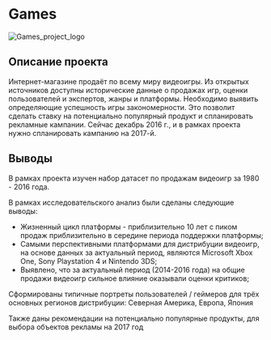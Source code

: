 # Games

![Games_project_logo](https://user-images.githubusercontent.com/121228383/212054659-f0178232-950b-4b76-8cd0-adb0b1e444a7.jpg)

## Описание проекта

Интернет-магазине продаёт по всему миру видеоигры.
Из открытых источников доступны исторические данные о продажах игр, оценки пользователей и экспертов, жанры и платформы.
Необходимо выявить определяющие успешность игры закономерности. Это позволит сделать ставку на потенциально популярный продукт и спланировать рекламные кампании.
Сейчас декабрь 2016 г., и в рамках проекта нужно спланировать кампанию на 2017-й.

## Выводы

В рамках проекта изучен набор датасет по продажам видеоигр за 1980 - 2016 года.

В рамках исследовательского анализ были сделаны следующие выводы:

- Жизненный цикл платформы - приблизительно 10 лет с пиком продаж приблизительно в середине периода поддержки платформы;
- Самыми перспективными платформами для дистрибуции видеоигр, на основе данных за актуальный период, являются Microsoft Xbox One, Sony Playstation 4 и Nintendo 3DS;
- Выявлено, что за актуальный период (2014-2016 года) на общие продажи видеоигр сильное влияние оказывали оценки критиков;

Сформированы типичные портреты пользователей / геймеров для трёх основных регионов дистрибуции: Северная Америка, Европа, Япония

Также даны рекомендации на потенциально популярные продукты, для выбора объектов рекламы на 2017 год

